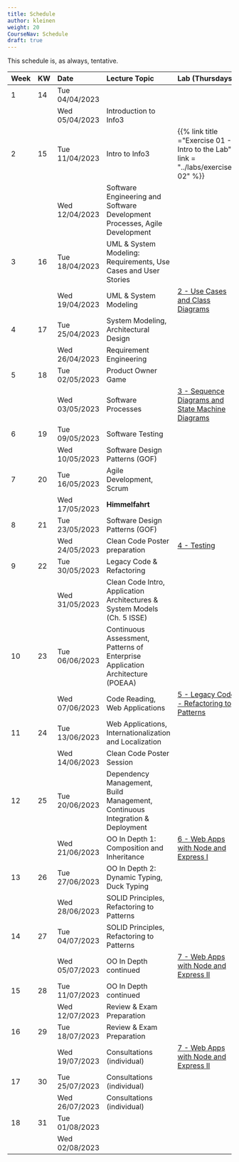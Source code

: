```yaml
---
title: Schedule
author: kleinen
weight: 20
CourseNav: Schedule
draft: true
---
```


This schedule is, as always, tentative.

| Week | KW  | Date           | Lecture Topic                                                                  | Lab (Thursdays)                                                                   |
| :--- | :-- | :------------- | :----------------------------------------------------------------------------- | :-------------------------------------------------------------------------------- |
| 1    | 14  | Tue 04/04/2023 |                                                                                |                                                                                   |
|      |     | Wed 05/04/2023 | Introduction to Info3                                                          |                    |
| 2    | 15  | Tue 11/04/2023 | Intro to Info3                                                                 | {{% link title ="Exercise 01 - Intro to the Lab" link = "../labs/exercise-02" %}} |
|      |     | Wed 12/04/2023 | Software Engineering and Software Development Processes, Agile Development     |                   |
| 3    | 16  | Tue 18/04/2023 | UML & System Modeling: Requirements, Use Cases and User Stories                |                                                                                   |
|      |     | Wed 19/04/2023 | UML & System Modeling                                                          | [2 - Use Cases and Class Diagrams](../labs/lab-02-usecases-class)                 |
| 4    | 17  | Tue 25/04/2023 | System Modeling, Architectural Design                                          |                                                                                   |
|      |     | Wed 26/04/2023 | Requirement Engineering                                                        |                  |
| 5    | 18  | Tue 02/05/2023 | Product Owner Game                                                             |                                                                                   |
|      |     | Wed 03/05/2023 | Software Processes                                                             | [3 - Sequence Diagrams and State Machine Diagrams](../labs/lab-03-sequence-state) |
| 6    | 19  | Tue 09/05/2023 | Software Testing                                                               |                                                                                   |
|      |     | Wed 10/05/2023 | Software Design Patterns (GOF)                                                 |  |
| 7    | 20  | Tue 16/05/2023 | Agile Development, Scrum                                                       |                                                                                   |
|      |     | Wed 17/05/2023 | **Himmelfahrt**                                                                |                                                                                   |
| 8    | 21  | Tue 23/05/2023 | Software Design Patterns (GOF)                                                 |                                                                                   |
|      |     | Wed 24/05/2023 | Clean Code Poster preparation                                                  | [4 - Testing](../labs/lab-04-testing)                                             |
| 9    | 22  | Tue 30/05/2023 | Legacy Code & Refactoring                                                      |                                                                                   |
|      |     | Wed 31/05/2023 | Clean Code Intro, Application Architectures &  System Models (Ch. 5 ISSE)      |                                            |
| 10   | 23  | Tue 06/06/2023 | Continuous Assessment, Patterns of Enterprise Application Architecture (POEAA) |                                                                                   |
|      |     | Wed 07/06/2023 | Code Reading, Web Applications                                                 | [5 - Legacy Code - Refactoring to Patterns](../labs/lab-05-legacy)                |
| 11   | 24  | Tue 13/06/2023 | Web Applications, Internationalization and Localization                        |                                                                                   |
|      |     | Wed 14/06/2023 | Clean Code Poster Session                                                      |             |
| 12   | 25  | Tue 20/06/2023 | Dependency Management, Build Management, Continuous Integration & Deployment   |                                                                                   |
|      |     | Wed 21/06/2023 | OO In Depth 1: Composition and Inheritance                                     | [6 - Web Apps with Node and Express I](../labs/lab-06-express-1)                  |
| 13   | 26  | Tue 27/06/2023 | OO In Depth 2: Dynamic Typing, Duck Typing                                     |                                                                                   |
|      |     | Wed 28/06/2023 | SOLID Principles, Refactoring to Patterns                                      |             |
| 14   | 27  | Tue 04/07/2023 | SOLID Principles, Refactoring to Patterns                                      |                                                                                   |
|      |     | Wed 05/07/2023 | OO In Depth continued                                                          | [7 - Web Apps with Node and Express II](../labs/lab-07-express-2)                 |
| 15   | 28  | Tue 11/07/2023 | OO In Depth continued                                                          |                                                                                   |
|      |     | Wed 12/07/2023 | Review & Exam Preparation                                                      |              |
| 16   | 29  | Tue 18/07/2023 | Review & Exam Preparation                                                      |                                                                                   |
|      |     | Wed 19/07/2023 | Consultations (individual)                                                     | [7 - Web Apps with Node and Express II](../labs/lab-07-express-2)                 |
| 17   | 30  | Tue 25/07/2023 | Consultations (individual)                                                     |                                                                                   |
|      |     | Wed 26/07/2023 | Consultations (individual)                                                     |              |
| 18   | 31  | Tue 01/08/2023 |                                                                                |                                                                                   |
|      |     | Wed 02/08/2023 |                                                                                |                                                                                   |



